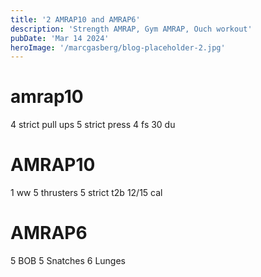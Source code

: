 ```yaml
---
title: '2 AMRAP10 and AMRAP6'
description: 'Strength AMRAP, Gym AMRAP, Ouch workout'
pubDate: 'Mar 14 2024'
heroImage: '/marcgasberg/blog-placeholder-2.jpg'
---
```

# amrap10
4 strict pull ups
5 strict press
4 fs
30 du

# AMRAP10 
1 ww
5 thrusters
5 strict t2b
12/15 cal

# AMRAP6
5 BOB
5 Snatches
6 Lunges 





